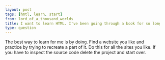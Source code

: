 ```yaml
---
layout: post
tags: [hmtl, learn, start]
from: lord_of_a_thousand_worlds
title: I want to learn HTML. I've been going through a book for so long, I really don't learn much because there is nobody to put my through
type: question
---
```

The best way to learn for me is by doing. Find a website you like and practice by trying to recreate a part of it. Do this for all the sites you like. If you have to inspect the source code delete the project and start over.
